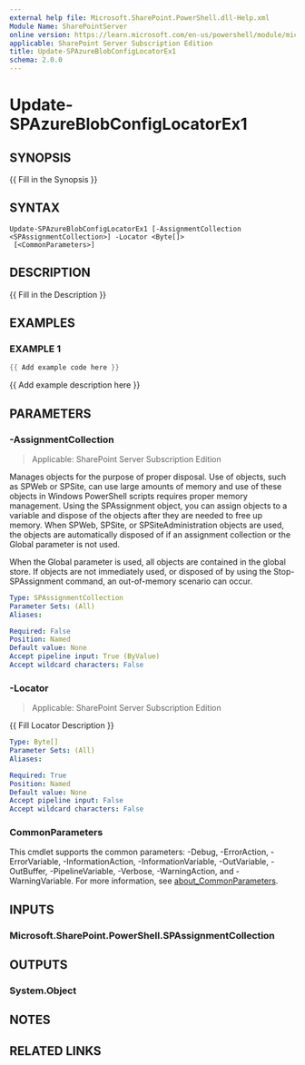 ```yaml
---
external help file: Microsoft.SharePoint.PowerShell.dll-Help.xml
Module Name: SharePointServer
online version: https://learn.microsoft.com/en-us/powershell/module/microsoft.sharepoint.powershell/update-spazureblobconfiglocatorex1
applicable: SharePoint Server Subscription Edition
title: Update-SPAzureBlobConfigLocatorEx1
schema: 2.0.0
---
```


# Update-SPAzureBlobConfigLocatorEx1

## SYNOPSIS
{{ Fill in the Synopsis }}

## SYNTAX

```
Update-SPAzureBlobConfigLocatorEx1 [-AssignmentCollection <SPAssignmentCollection>] -Locator <Byte[]>
 [<CommonParameters>]
```

## DESCRIPTION
{{ Fill in the Description }}

## EXAMPLES

### EXAMPLE 1
```powershell
{{ Add example code here }}
```

{{ Add example description here }}

## PARAMETERS

### -AssignmentCollection

> Applicable: SharePoint Server Subscription Edition

Manages objects for the purpose of proper disposal.
Use of objects, such as SPWeb or SPSite, can use large amounts of memory and use of these objects in Windows PowerShell scripts requires proper memory management.
Using the SPAssignment object, you can assign objects to a variable and dispose of the objects after they are needed to free up memory.
When SPWeb, SPSite, or SPSiteAdministration objects are used, the objects are automatically disposed of if an assignment collection or the Global parameter is not used.

When the Global parameter is used, all objects are contained in the global store.
If objects are not immediately used, or disposed of by using the Stop-SPAssignment command, an out-of-memory scenario can occur.

```yaml
Type: SPAssignmentCollection
Parameter Sets: (All)
Aliases:

Required: False
Position: Named
Default value: None
Accept pipeline input: True (ByValue)
Accept wildcard characters: False
```

### -Locator

> Applicable: SharePoint Server Subscription Edition

{{ Fill Locator Description }}

```yaml
Type: Byte[]
Parameter Sets: (All)
Aliases:

Required: True
Position: Named
Default value: None
Accept pipeline input: False
Accept wildcard characters: False
```

### CommonParameters
This cmdlet supports the common parameters: -Debug, -ErrorAction, -ErrorVariable, -InformationAction, -InformationVariable, -OutVariable, -OutBuffer, -PipelineVariable, -Verbose, -WarningAction, and -WarningVariable. For more information, see [about_CommonParameters](https://go.microsoft.com/fwlink/?LinkID=113216).

## INPUTS

### Microsoft.SharePoint.PowerShell.SPAssignmentCollection

## OUTPUTS

### System.Object
## NOTES

## RELATED LINKS
